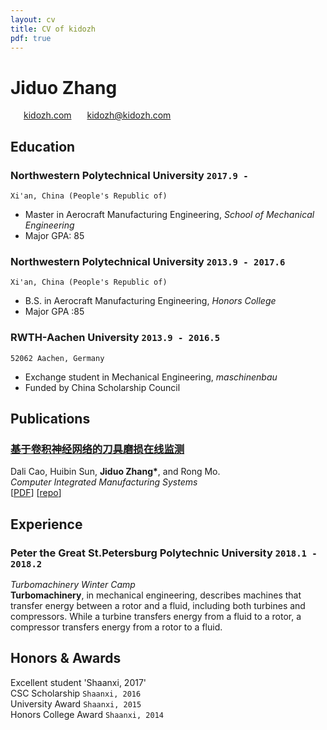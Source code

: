 ```yaml
---
layout: cv
title: CV of kidozh
pdf: true
---
```

# Jiduo Zhang

<div id="webaddress">
<i class="fi-home" style="margin-left:1em"></i>
<a href="http://kidozh.com" style="margin-left:0.5em">kidozh.com</a>
<i class="fi-mail" style="margin-left:1em"></i>
<a href="kidozh@kidozh.com" style="margin-left:0.5em">kidozh@kidozh.com</a>
</div>

## Education

### __Northwestern Polytechnical University__ `2017.9 -`
```
Xi'an, China (People's Republic of)
```
- Master in Aerocraft Manufacturing Engineering, _School of Mechanical Engineering_
- Major GPA: 85

### __Northwestern Polytechnical University__ `2013.9 - 2017.6`
```
Xi'an, China (People's Republic of)
```
- B.S. in Aerocraft Manufacturing Engineering, _Honors College_
- Major GPA :85

### __RWTH-Aachen University__ `2013.9 - 2016.5`
```
52062 Aachen, Germany
```
- Exchange student in Mechanical Engineering, _maschinenbau_
- Funded by China Scholarship Council

## Publications

### [__基于卷积神经网络的刀具磨损在线监测__]()
Dali Cao, Huibin Sun, __Jiduo Zhang\*__, and Rong Mo.<br>  _Computer Integrated Manufacturing Systems_ <br>
[[PDF](http://cnki.cn-ki.net/KCMS/detail/detail.aspx?dbcode=CJFQ&filename=JSJJ20180913003&dbname=CAPJLAST)]
[[repo](https://github.com/kidozh/keras_detect_tool_wear)]

## Experience

### __Peter the Great St.Petersburg Polytechnic University__  `2018.1 - 2018.2`
_Turbomachinery Winter Camp_<br>
__Turbomachinery__, in mechanical engineering, describes machines that transfer energy between a rotor and a fluid, including both turbines and compressors. While a turbine transfers energy from a fluid to a rotor, a compressor transfers energy from a rotor to a fluid.


## Honors & Awards

Excellent student 'Shaanxi, 2017'<br>
CSC Scholarship `Shaanxi, 2016` <br>
University Award `Shaanxi, 2015` <br>
Honors College Award `Shaanxi, 2014` <br>

<!-- ### Footer

Last updated: May 2013 -->

